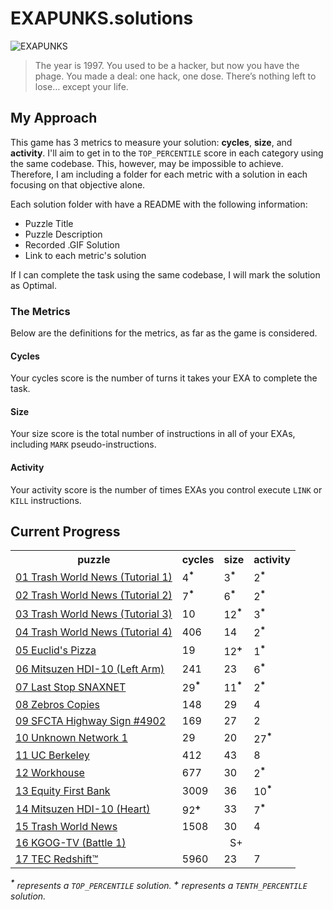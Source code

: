 # EXAPUNKS.solutions

![EXAPUNKS][logo]

[logo]: https://i.imgur.com/EZmGB2p.png "EXAPUNKS"

> The year is 1997. You used to be a hacker, but now you have the phage. You made a deal: one hack, one dose. There’s nothing left to lose… except your life.

## My Approach

This game has 3 metrics to measure your solution: **cycles**, **size**, and **activity**. I'll aim to get in to the `TOP_PERCENTILE` score in each category using the same codebase. This, however, may be impossible to achieve. Therefore, I am including a folder for each metric with a solution in each focusing on that objective alone.

Each solution folder with have a README with the following information:

-   Puzzle Title
-   Puzzle Description
-   Recorded .GIF Solution
-   Link to each metric's solution

If I can complete the task using the same codebase, I will mark the solution as Optimal.

### The Metrics

Below are the definitions for the metrics, as far as the game is considered.

#### Cycles

Your cycles score is the number of turns it takes your EXA to complete the task.

#### Size

Your size score is the total number of instructions in all of your EXAs, including `MARK` pseudo-instructions.

#### Activity

Your activity score is the number of times EXAs you control execute `LINK` or `KILL` instructions.

## Current Progress

<table>
	<tr>
		<th>puzzle</th>
		<th>cycles</th>
		<th>size</th>
		<th>activity</th>
	</tr>
	<tr>
		<td><a href="01%20Trash%20World%20News%20%28Tutorial%201%29/">01 Trash World News (Tutorial 1)</a></td>
		<td>4<sup><strong>*</strong></sup></td>
		<td>3<sup><strong>*</strong></sup></td>
		<td>2<sup><strong>*</strong></sup></td>
	</tr>
	<tr>
		<td><a href="02%20Trash%20World%20News%20%28Tutorial%202%29/">02 Trash World News (Tutorial 2)</a></td>
		<td>7<sup><strong>*</strong></sup></td>
		<td>6<sup><strong>*</strong></sup></td>
		<td>2<sup><strong>*</strong></sup></td>
	</tr>
	<tr>
		<td><a href="03%20Trash%20World%20News%20%28Tutorial%203%29/">03 Trash World News (Tutorial 3)</a></td>
		<td>10</td>
		<td>12<sup><strong>*</strong></sup></td>
		<td>3<sup><strong>*</strong></sup></td>
	</tr>
	<tr>
		<td><a href="04%20Trash%20World%20News%20%28Tutorial%204%29/">04 Trash World News (Tutorial 4)</a></td>
		<td>406</td>
		<td>14</td>
		<td>2<sup><strong>*</strong></sup></td>
	</tr>
	<tr>
		<td><a href="05%20Euclid%27s%20Pizza/">05 Euclid's Pizza</a></td>
		<td>19</td>
		<td>12<sup><strong>+</strong></sup></td>
		<td>1<sup><strong>*</strong></sup></td>
	</tr>
	<tr>
		<td><a href="06%20Mitsuzen%20HDI-10%20%28Left%20Arm%29/">06 Mitsuzen HDI-10 (Left Arm)</a></td>
		<td>241</td>
		<td>23</td>
		<td>6<sup><strong>*</strong></sup></td>
	</tr>
	<tr>
		<td><a href="07%20Last%20Stop%20SnaxNET/">07 Last Stop SNAXNET</a></td>
		<td>29<sup><strong>*</strong></sup></td>
		<td>11<sup><strong>*</strong></sup></td>
		<td>2<sup><strong>*</strong></sup></td>
	</tr>
	<tr>
		<td><a href="08%20Zebros%20Copies/">08 Zebros Copies</a></td>
		<td>148</td>
		<td>29</td>
		<td>4</td>
	</tr>
	<tr>
		<td><a href="09%20SFCTA%20Highway%20Sign%20%234902">09 SFCTA Highway Sign #4902</a></td>
		<td>169</td>
		<td>27</td>
		<td>2</td>
	</tr>
	<tr>
		<td><a href="10%20Unknown%20Network%201/">10 Unknown Network 1</a></td>
		<td>29</td>
		<td>20</td>
		<td>27<sup><strong>*</strong></sup></td>
	</tr>
	<tr>
		<td><a href="11%20UC%20Berkeley/">11 UC Berkeley</a></td>
		<td>412</td>
		<td>43</td>
		<td>8</td>
	</tr>
	<tr>
		<td><a href="12%20WorkHouse/">12 Workhouse</a></td>
		<td>677</td>
		<td>30</td>
		<td>2<sup><strong>*</strong></sup></td>
	</tr>
	<tr>
		<td><a href="13%20Equity%20First%20Bank/">13 Equity First Bank</a></td>
		<td>3009</td>
		<td>36</td>
		<td>10<sup><strong>*</strong></sup></td>
	</tr>
	<tr>
		<td><a href="14%20Mitsuzen%20HDI-10%20%28Heart%29/">14 Mitsuzen HDI-10 (Heart)</a></td>
		<td>92<sup><strong>+</strong></sup></td>
		<td>33</td>
		<td>7<sup><strong>*</strong></sup></td>
	</tr>
	<tr>
		<td><a href="15%20Trash%20World%20News/">15 Trash World News</a></td>
		<td>1508</td>
		<td>30</td>
		<td>4</td>
	</tr>
	<tr>
		<td><a href="16%20KGOG-TV%20%28Battle%201%29/">16 KGOG-TV (Battle 1)</a></td>
		<td colspan="3" style="text-align:center">S+</td>
	</tr>
	<tr>
		<td><a href="17%20TEC%20Redshift™/">17 TEC Redshift™</a></td>
		<td>5960</td>
		<td>23</td>
		<td>7</td>
	</tr>
</table>

_<sup><strong>\*</strong></sup> represents a `TOP_PERCENTILE` solution._
_<sup><strong>+</strong></sup> represents a `TENTH_PERCENTILE` solution._
